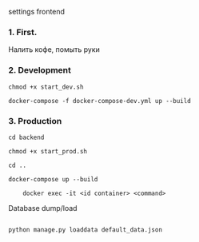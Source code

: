 settings frontend

### 1. First.

Налить кофе, помыть руки

### 2. Development
`chmod +x start_dev.sh`

```
docker-compose -f docker-compose-dev.yml up --build

```

### 3. Production
`cd backend`

`chmod +x start_prod.sh`

`cd ..`


```
docker-compose up --build
```

```docker exec -it <id container> bash
    docker exec -it <id container> <command>

```
Database dump/load
```python manage.py dumpdata --natural-foreign --natural-primary --exclude=contenttypes --exclude=auth.Permission --indent 4 > default_data.json

python manage.py loaddata default_data.json
```


